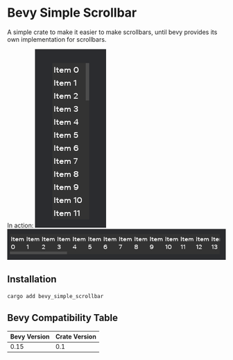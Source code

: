 ﻿

# Bevy Simple Scrollbar


A simple crate to make it easier to make scrollbars, until bevy provides its own implementation for scrollbars.

In action: 
![Vertical Scrollbar](vertical.gif)
![Horizontal Scrollbar](horizontal.gif)

## Installation

```sh
cargo add bevy_simple_scrollbar
```

## Bevy Compatibility Table

Bevy Version | Crate Version
--- | ---
0.15 | 0.1
